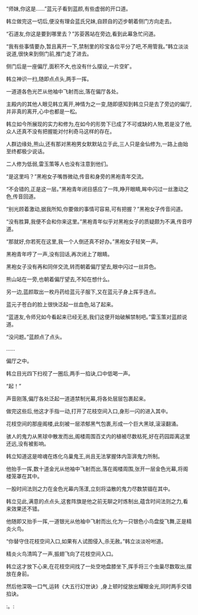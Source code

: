 
“师妹,你这是……”蓝元子看到蓝颜,有些虚弱的开口道。

韩立做完这一切后,便没有理会蓝氏兄妹,自顾自的迈步朝着侧门方向走去。

“石道友,你这是要到哪里去？”苏荌茜站在旁边,看到此幕急忙问道。

“我有些事情要办,暂且离开一下,禁制里的珍宝各位平分了吧,不用管我。”韩立淡淡说道,很快来到侧门前,推门走了进去。

侧门后是一座偏厅,面积不大,也没有什么摆设,一片空旷。

韩立神识一扫,随即点点头,两手一挥。

一道道各色光芒从他袖中飞射而出,落在偏厅各处。

主殿内的其他人眼见韩立离开,神情为之一变,随即感知到韩立只是去了旁边的偏厅,并非真的离开,心中也都是一松。

韩立如今所展现的实力和修为,在如今的形势下已成了不可或缺的人物,若是没了他,众人还真不没有把握能对付利奇马这样的存在。

人群边缘处,熊山,还有那对黑袍男女默默站立于此,三人只是金仙修为,一路上由始至终都极少说话。

二人修为低弱,雷玉策等人也没有注意到他们。

“是这里吗？”黑袍女子嘴唇微动,传音和身旁的黑袍青年交流。

“不会错的,正是这一层。”黑袍青年闭目感应了一阵,睁开眼睛,眸中闪过一丝激动之色,传音回道。

“别光顾着激动,据我所知,你要做的事情可容易,可有把握？”黑袍女子传音问道。

“没有胜算,我便不会和你来这里。”黑袍青年似乎对黑袍女子的质疑颇为不满,传音哼道。

“那就好,你若死在这里,我一个人倒还真不好办。”黑袍女子轻笑一声。

黑袍青年哼了一声,没有回话,再次闭上了眼睛。

黑袍女子没有再和同伴交流,转而朝着偏厅望去,眼中闪过一丝异色。

熊山站在一旁,也朝着偏厅望去,不知在想什么。

另一边,蓝颜取出一枚丹药给蓝元子服下,又在蓝元子身上挥手连点。

蓝元子苍白的脸上很快泛起一丝血色,站了起来。

“蓝道友,令师兄如今看起来已经无恙,我们这便开始破解禁制吧。”雷玉策对蓝颜说道。

“没问题。”蓝颜点了点头。

……

偏厅之中。

韩立目光四下扫视了一圈后,两手一掐诀,口中低喝一声。

“起！”

声音刚落,偏厅各处泛起一道道禁制光幕,将各处层层包裹起来。

做完这些后,他这才手指一动,打开了花枝空间入口,身形一闪的进入其中。

花枝空间的那座阁楼,此刻被一层浓郁黑气包裹,形成一个巨大黑球,滚滚翻涌。

骇人的鬼力从黑球中散发而出,阁楼周围百丈内的植被尽数枯死,好在药园距离这里还远,没有被影响。

韩立知道这是啼魂在炼化乌巢鬼王,尚且无法掌握体内澎湃鬼力所制。

他抬手一挥,数十道金光从他袖中飞射而出,落在阁楼周围,张开一层金色光幕,将阁楼笼罩在其中。

一股时间法则之力在金色光幕内荡漾,立刻将溢散的鬼力尽数禁锢在其中。

韩立见此,满意的点点头,这套阵旗是他之前无聊之时炼制出,蕴含时间法则之力,看来效果还不错。

他随即又抬手一挥,一道银光从他袖中飞射而出,化为一只银色小鸟盘旋飞舞,正是精炎火鸟。

“你替守住花枝空间入口,如果有人试图侵入,杀无赦。”韩立淡淡吩咐道。

精炎火鸟清鸣了一声,振翅飞向了花枝空间入口。

韩立这才放下心来,在花枝空间找了一处空地盘膝坐下,挥手将三个虫巢尽数取出,摆放在身前。

然后他深吸一口气,运转《大五行幻世诀》,身上顿时绽放出耀眼金光,同时两手交错掐诀。

:。: